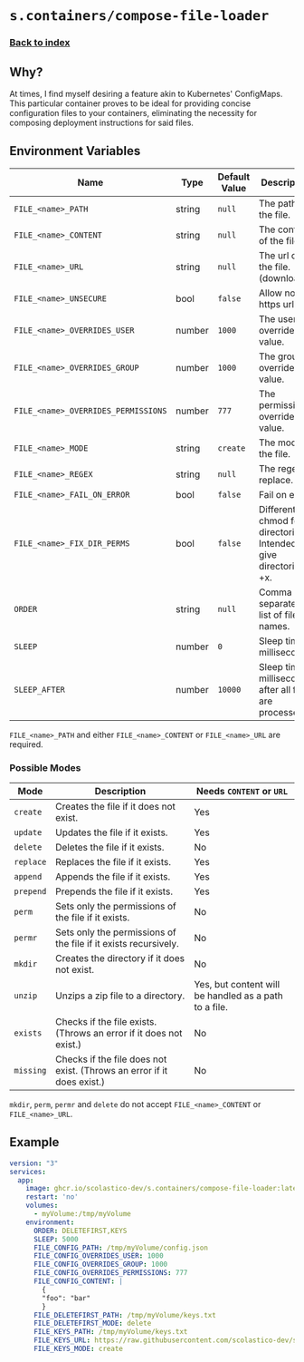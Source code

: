 # `s.containers/compose-file-loader`
### [Back to index](../../README.md)

## Why?
At times, I find myself desiring a feature akin to Kubernetes' ConfigMaps.
This particular container proves to be ideal for providing concise
configuration files to your containers, eliminating the necessity for
composing deployment instructions for said files.

## Environment Variables
| Name                                | Type   | Default Value | Description                                                       |
|-------------------------------------|--------|---------------|-------------------------------------------------------------------|
| `FILE_<name>_PATH`                  | string | `null`        | The path of the file.                                             |
| `FILE_<name>_CONTENT`               | string | `null`        | The content of the file.                                          |
| `FILE_<name>_URL`                   | string | `null`        | The url of the file. (download)                                   |
| `FILE_<name>_UNSECURE`              | bool   | `false`       | Allow non-https urls.                                             |
| `FILE_<name>_OVERRIDES_USER`        | number | `1000`        | The user override value.                                          |
| `FILE_<name>_OVERRIDES_GROUP`       | number | `1000`        | The group override value.                                         |
| `FILE_<name>_OVERRIDES_PERMISSIONS` | number | `777`         | The permissions override value.                                   |
| `FILE_<name>_MODE`                  | string | `create`      | The mode of the file.                                             |
| `FILE_<name>_REGEX`                 | string | `null`        | The regex to replace.                                             |
| `FILE_<name>_FAIL_ON_ERROR`         | bool   | `false`       | Fail on error.                                                    |
| `FILE_<name>_FIX_DIR_PERMS`         | bool   | `false`       | Different chmod for directories. Intended to give directories +x. |
| `ORDER`                             | string | `null`        | Comma separated list of file names.                               |
| `SLEEP`                             | number | `0`           | Sleep time in milliseconds.                                       |
| `SLEEP_AFTER`                       | number | `10000`       | Sleep time in milliseconds after all files are processed.         |

`FILE_<name>_PATH` and either `FILE_<name>_CONTENT` or `FILE_<name>_URL` are required.

### Possible Modes
| Mode      | Description                                                            | Needs `CONTENT` or `URL`                              |
|-----------|------------------------------------------------------------------------|-------------------------------------------------------|
| `create`  | Creates the file if it does not exist.                                 | Yes                                                   |
| `update`  | Updates the file if it exists.                                         | Yes                                                   |
| `delete`  | Deletes the file if it exists.                                         | No                                                    |
| `replace` | Replaces the file if it exists.                                        | Yes                                                   |
| `append`  | Appends the file if it exists.                                         | Yes                                                   |
| `prepend` | Prepends the file if it exists.                                        | Yes                                                   |
| `perm`    | Sets only the permissions of the file if it exists.                    | No                                                    |
| `permr`   | Sets only the permissions of the file if it exists recursively.        | No                                                    |
| `mkdir`   | Creates the directory if it does not exist.                            | No                                                    |
| `unzip`   | Unzips a zip file to a directory.                                      | Yes, but content will be handled as a path to a file. |
| `exists`  | Checks if the file exists. (Throws an error if it does not exist.)     | No                                                    |
| `missing` | Checks if the file does not exist. (Throws an error if it does exist.) | No                                                    |

`mkdir`, `perm`, `permr` and `delete` do not accept `FILE_<name>_CONTENT` or `FILE_<name>_URL`.

## Example
```yml
version: "3"
services:
  app:
    image: ghcr.io/scolastico-dev/s.containers/compose-file-loader:latest
    restart: 'no'
    volumes:
      - myVolume:/tmp/myVolume
    environment:
      ORDER: DELETEFIRST,KEYS
      SLEEP: 5000
      FILE_CONFIG_PATH: /tmp/myVolume/config.json
      FILE_CONFIG_OVERRIDES_USER: 1000
      FILE_CONFIG_OVERRIDES_GROUP: 1000
      FILE_CONFIG_OVERRIDES_PERMISSIONS: 777
      FILE_CONFIG_CONTENT: |
        {
        "foo": "bar"
        }
      FILE_DELETEFIRST_PATH: /tmp/myVolume/keys.txt
      FILE_DELETEFIRST_MODE: delete
      FILE_KEYS_PATH: /tmp/myVolume/keys.txt
      FILE_KEYS_URL: https://raw.githubusercontent.com/scolastico-dev/s.containers/master/src/compose-file-loader/README.md
      FILE_KEYS_MODE: create
```
